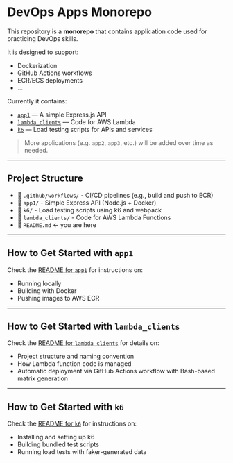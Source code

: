 # DevOps Apps Monorepo

This repository is a **monorepo** that contains application code used for practicing DevOps skills.

It is designed to support:

- Dockerization
- GitHub Actions workflows
- ECR/ECS deployments
- ...

Currently it contains:

- [`app1`](./app1) — A simple Express.js API
- [`lambda_clients`](./lambda_clients) — Code for AWS Lambda
- [`k6`](./k6) — Load testing scripts for APIs and services

> More applications (e.g. `app2`, `app3`, etc.) will be added over time as needed.

---

## Project Structure

- 📁 `.github/workflows/` - CI/CD pipelines (e.g., build and push to ECR)
- 📁 `app1/` - Simple Express API (Node.js + Docker)
- 📁 `k6/` - Load testing scripts using k6 and webpack
- 📁 `lambda_clients/` - Code for AWS Lambda Functions
- 📄 `README.md` ← you are here

---

## How to Get Started with `app1`

Check the [README for `app1`](./app1/README.md) for instructions on:

- Running locally
- Building with Docker
- Pushing images to AWS ECR

---

## How to Get Started with `lambda_clients`

Check the [README for `lambda_clients`](./lambda_clients/README.md) for details on:

- Project structure and naming convention
- How Lambda function code is managed
- Automatic deployment via GitHub Actions workflow with Bash-based matrix generation

---

## How to Get Started with `k6`

Check the [README for `k6`](./k6/README.md) for instructions on:

- Installing and setting up k6
- Building bundled test scripts
- Running load tests with faker-generated data
